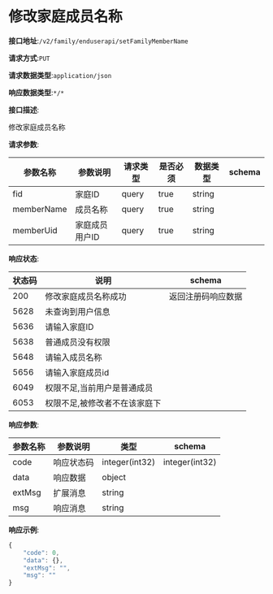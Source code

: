 # 修改家庭成员名称


**接口地址**:`/v2/family/enduserapi/setFamilyMemberName`


**请求方式**:`PUT`


**请求数据类型**:`application/json`


**响应数据类型**:`*/*`


**接口描述**:<p>修改家庭成员名称</p>


**请求参数**:


| 参数名称   | 参数说明       | 请求类型 | 是否必须 | 数据类型 | schema |
| ---------- | -------------- | -------- | -------- | -------- | ------ |
| fid        | 家庭ID         | query    | true     | string   |        |
| memberName | 成员名称       | query    | true     | string   |        |
| memberUid  | 家庭成员用户ID | query    | true     | string   |        |


**响应状态**:


| 状态码 | 说明                          | schema             |
| ------ | ----------------------------- | ------------------ |
| 200    | 修改家庭成员名称成功          | 返回注册码响应数据 |
| 5628   | 未查询到用户信息              |                    |
| 5636   | 请输入家庭ID                  |                    |
| 5638   | 普通成员没有权限              |                    |
| 5648   | 请输入成员名称                |                    |
| 5656   | 请输入家庭成员id              |                    |
| 6049   | 权限不足,当前用户是普通成员   |                    |
| 6053   | 权限不足,被修改者不在该家庭下 |                    |


**响应参数**:


| 参数名称 | 参数说明   | 类型           | schema         |
| -------- | ---------- | -------------- | -------------- |
| code     | 响应状态码 | integer(int32) | integer(int32) |
| data     | 响应数据   | object         |                |
| extMsg   | 扩展消息   | string         |                |
| msg      | 响应消息   | string         |                |


**响应示例**:
```javascript
{
	"code": 0,
	"data": {},
	"extMsg": "",
	"msg": ""
}
```

